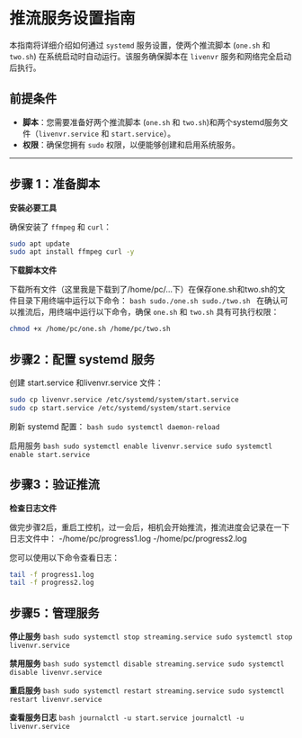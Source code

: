 # 推流服务设置指南

本指南将详细介绍如何通过 `systemd` 服务设置，使两个推流脚本 (`one.sh` 和 `two.sh`) 在系统启动时自动运行。该服务确保脚本在 `livenvr` 服务和网络完全启动后执行。

## 前提条件

- **脚本**：您需要准备好两个推流脚本 (`one.sh` 和 `two.sh`)和两个systemd服务文件（`livenvr.service` 和 `start.service`）。
- **权限**：确保您拥有 `sudo` 权限，以便能够创建和启用系统服务。

---

## 步骤 1：准备脚本
**安装必要工具**
   
   确保安装了 `ffmpeg` 和 `curl`：
   ```bash
   sudo apt update
   sudo apt install ffmpeg curl -y
   ```

**下载脚本文件**  
   
   下载所有文件（这里我是下载到了/home/pc/...下）在保存one.sh和two.sh的文件目录下用终端中运行以下命令：
    ```bash
   sudo./one.sh
   sudo./two.sh
    ```
   在确认可以推流后，用终端中运行以下命令，确保 `one.sh` 和 `two.sh` 具有可执行权限：
   ```bash
   chmod +x /home/pc/one.sh /home/pc/two.sh
   ```

## 步骤2：配置 systemd 服务
   
   创建 start.service 和livenvr.service 文件：
   ```bash
   sudo cp livenvr.service /etc/systemd/system/start.service
   sudo cp start.service /etc/systemd/system/start.service
   ```

   刷新 systemd 配置：
    ```bash
    sudo systemctl daemon-reload
    ```
    
   启用服务
    ```bash
    sudo systemctl enable livenvr.service
    sudo systemctl enable start.service
    ```
    
## 步骤3：验证推流

   **检查日志文件**
   
   做完步骤2后，重启工控机，过一会后，相机会开始推流，推流进度会记录在一下日志文件中：
    -/home/pc/progress1.log
    -/home/pc/progress2.log
    
   您可以使用以下命令查看日志：
   ```bash
   tail -f progress1.log
   tail -f progress2.log
   ```

## 步骤5：管理服务

**停止服务**
    ```bash
    sudo systemctl stop streaming.service
    sudo systemctl stop livenvr.service
    ```
    
**禁用服务**
    ```bash
    sudo systemctl disable streaming.service
    sudo systemctl disable livenvr.service
    ```
    
**重启服务**
    ```bash
    sudo systemctl restart streaming.service
    sudo systemctl restart livenvr.service
    ```
    
**查看服务日志**
    ```bash
    journalctl -u start.service
    journalctl -u livenvr.service
    ```
